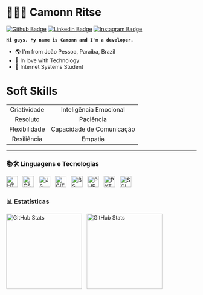 # 🧑🏻‍💻 Camonn Ritse

[![Github Badge](https://img.shields.io/badge/-Github-000?style=flat-square&logo=Github&logoColor=white&link=https://github.com/camonn)](https://github.com/camonn)
[![Linkedin Badge](https://img.shields.io/badge/-LinkedIn-blue?style=flat-square&logo=Linkedin&logoColor=white&link=https://www.linkedin.com/in/camonn-ritse-092847270)](https://www.linkedin.com/in/camonn-ritse-092847270)
[![Instagram Badge](https://img.shields.io/badge/-Instagram-C13584?style=flat-square&labelColor=C13584&logo=instagram&logoColor=white&link=https://www.instagram.com/camonnritse15)](https://www.instagram.com/camonnritse15)

**`Hi guys. My name is Camonn and I'm a developer.`**

- 🌎 I'm from João Pessoa, Paraíba, Brazil
- 💙 In love with Technology
- 💬 Internet Systems Student

# Soft Skills
|                         |                          |
|:-----------------------:|:------------------------:|
| Criatividade            | Inteligência Emocional   |
| Resoluto                | Paciência                |
| Flexibilidade           | Capacidade de Comunicação|
| Resiliência             | Empatia                  |
---
### 📚🛠️ Linguagens e Tecnologias

<img
    align="left"
    alt="HTML"
    title="HTML"
    width="30px"
    style="padding-right: 10px;"
    src="https://cdn.jsdelivr.net/gh/devicons/devicon@latest/icons/html5/html5-original.svg" 
/>

<img 
        align="left"
    alt="CSS"
    title="CSS"
    width="30px"
    style="padding-right: 10px;"
    src="https://cdn.jsdelivr.net/gh/devicons/devicon@latest/icons/css3/css3-original.svg" 
/>

 
<img 
    align="left"
    alt="JS"
    title="JS"
    width="30px"
    style="padding-right: 10px;"
    src="https://cdn.jsdelivr.net/gh/devicons/devicon@latest/icons/javascript/javascript-original.svg" 
/>


<img 
    align="left"
    alt="GIT"
    title="GIT"
    width="30px"
    style="padding-right: 10px;"
    src="https://cdn.jsdelivr.net/gh/devicons/devicon@latest/icons/git/git-original.svg" 
/>


<img 
    align="left"
    alt="BS"
    title="BS"
    width="30px"
    style="padding-right: 10px;"
    src="https://cdn.jsdelivr.net/gh/devicons/devicon@latest/icons/bootstrap/bootstrap-original.svg" 
/>


<img 
    align="left"
    alt="PHP"
    title="PHP"
    width="30px"
    style="padding-right: 10px;"    
    src="https://cdn.jsdelivr.net/gh/devicons/devicon@latest/icons/php/php-original.svg" 
/>

<img 
    align="left"
    alt="PYTHON"
    title="PYTHON"
    width="30px"
    style="padding-right: 10px;"    
    src="https://cdn.jsdelivr.net/gh/devicons/devicon@latest/icons/python/python-original.svg" 
/>

<img 
    align="left"
    alt="SQL"
    title="SQL"
    width="30px"
    style="padding-right: 10px;"    
    src="https://cdn.jsdelivr.net/gh/devicons/devicon@latest/icons/azuresqldatabase/azuresqldatabase-original.svg"
/>

<br/>
<br/>

### 📊 Estatísticas

<img 
    align="left"
    alt="GitHub Stats"
    height="200"
    style="padding-right: 10px;"    
    src="https://github-readme-stats.vercel.app/api?username=camonn&show_icons=true&theme=tokyonight&include_all_commits=true&locale=pt-br" 
/>

<img 
    align="left"
    alt="GitHub Stats"
    height="200"
    style="padding-right: 10px;"    
    src="https://github-readme-stats.vercel.app/api/top-langs/?username=camonn&theme=tokyonight&layout=compact&custom_title=Tecnologias&langs_count=7" 
/>   
